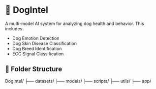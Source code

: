 # 🐶 DogIntel

A multi-model AI system for analyzing dog health and behavior. This includes:

- Dog Emotion Detection
- Dog Skin Disease Classification
- Dog Breed Identification
- ECG Signal Classification

## 📁 Folder Structure

DogIntel/
├── datasets/
├── models/
├── scripts/
├── utils/
├── app/



